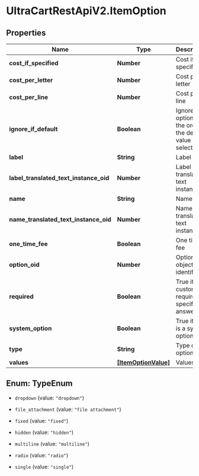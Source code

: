 # UltraCartRestApiV2.ItemOption

## Properties
Name | Type | Description | Notes
------------ | ------------- | ------------- | -------------
**cost_if_specified** | **Number** | Cost if specified | [optional] 
**cost_per_letter** | **Number** | Cost per letter | [optional] 
**cost_per_line** | **Number** | Cost per line | [optional] 
**ignore_if_default** | **Boolean** | Ignore this option on the order if the default value is selected | [optional] 
**label** | **String** | Label | [optional] 
**label_translated_text_instance_oid** | **Number** | Label translated text instance ID | [optional] 
**name** | **String** | Name | [optional] 
**name_translated_text_instance_oid** | **Number** | Name translated text instance ID | [optional] 
**one_time_fee** | **Boolean** | One time fee | [optional] 
**option_oid** | **Number** | Option object identifier | [optional] 
**required** | **Boolean** | True if the customer is required to specify an answer | [optional] 
**system_option** | **Boolean** | True if this is a system option | [optional] 
**type** | **String** | Type of option | [optional] 
**values** | [**[ItemOptionValue]**](ItemOptionValue.md) | Values | [optional] 


<a name="TypeEnum"></a>
## Enum: TypeEnum


* `dropdown` (value: `"dropdown"`)

* `file_attachment` (value: `"file attachment"`)

* `fixed` (value: `"fixed"`)

* `hidden` (value: `"hidden"`)

* `multiline` (value: `"multiline"`)

* `radio` (value: `"radio"`)

* `single` (value: `"single"`)




